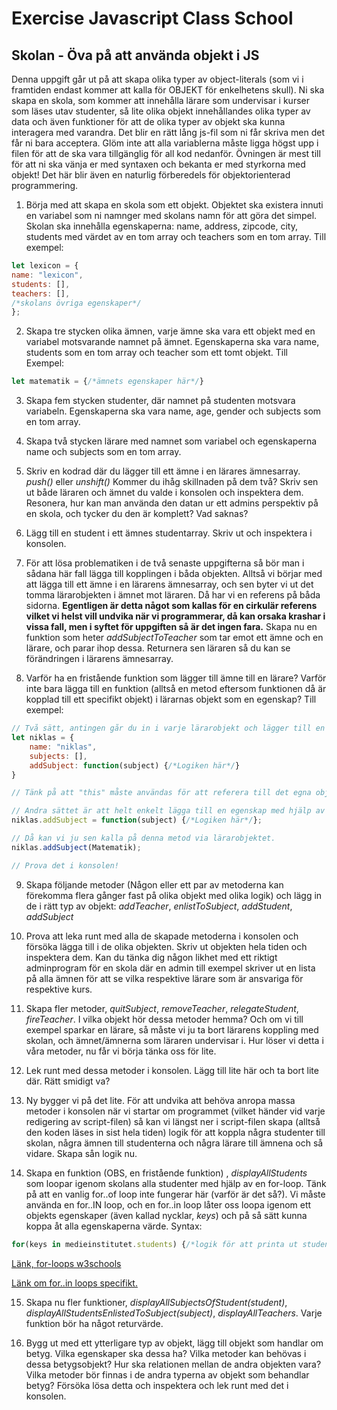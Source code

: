 # Exercise Javascript Class School

## Skolan - Öva på att använda objekt i JS

Denna uppgift går ut på att skapa olika typer av object-literals (som vi i framtiden endast kommer att kalla för OBJEKT för enkelhetens skull). Ni ska skapa en skola, som kommer att innehålla lärare som undervisar i kurser som läses utav studenter, så lite olika objekt innehållandes olika typer av data och även funktioner för att de olika typer av objekt ska kunna interagera med varandra. Det blir en rätt lång js-fil som ni får skriva men det får ni bara acceptera. Glöm inte att alla variablerna måste ligga högst upp i filen för att de ska vara tillgänglig för all kod nedanför. Övningen är mest till för att ni ska vänja er med syntaxen och bekanta er med styrkorna med objekt! Det här blir även en naturlig förberedels för objektorienterad programmering.

1. Börja med att skapa en skola som ett objekt. Objektet ska existera innuti en variabel som ni namnger med skolans namn för att göra det simpel. Skolan ska innehålla egenskaperna: name, address, zipcode, city, students med värdet av en tom array och teachers som en tom array. Till exempel:
```js
let lexicon = {
name: "lexicon",
students: [],
teachers: [],
/*skolans övriga egenskaper*/
};
```
2. Skapa tre stycken olika ämnen, varje ämne ska vara ett objekt med en variabel motsvarande namnet på ämnet. Egenskaperna ska vara name, students som en tom array och teacher som ett tomt objekt. Till Exempel:
```js
let matematik = {/*ämnets egenskaper här*/}
```
3.  Skapa fem stycken studenter, där namnet på studenten motsvara variabeln. Egenskaperna ska vara name, age, gender och subjects som en tom array.

4.  Skapa två stycken lärare med namnet som variabel och egenskaperna name och subjects som en tom array.

5.  Skriv en kodrad där du lägger till ett ämne i en lärares ämnesarray. *push()* eller *unshift()* Kommer du ihåg skillnaden på dem två? Skriv sen ut både läraren och ämnet du valde i konsolen och inspektera dem. Resonera, hur kan man använda den datan ur ett admins perspektiv på en skola, och tycker du den är komplett? Vad saknas?

6.  Lägg till en student i ett ämnes studentarray. Skriv ut och inspektera i konsolen.

7. För att lösa problematiken i de två senaste uppgifterna så bör man i sådana här fall lägga till kopplingen i båda objekten. Alltså vi börjar med att lägga till ett ämne i en lärarens ämnesarray, och sen byter vi ut det tomma lärarobjekten i ämnet mot läraren. Då har vi en referens på båda sidorna. **Egentligen är detta något som kallas för en cirkulär referens vilket vi helst vill undvika när vi programmerar, då kan orsaka krashar i vissa fall, men i syftet för uppgiften så är det ingen fara.** Skapa nu en funktion som heter *addSubjectToTeacher* som tar emot ett ämne och en lärare, och parar ihop dessa. Returnera sen läraren så du kan se förändringen i lärarens ämnesarray.

8. Varför ha en fristående funktion som lägger till ämne till en lärare? Varför inte bara lägga till en funktion (alltså en metod eftersom funktionen då är kopplad till ett specifikt objekt) i lärarnas objekt som en egenskap? Till exempel: 

```js
// Två sätt, antingen går du in i varje lärarobjekt och lägger till en egenskap:
let niklas = {
    name: "niklas",
    subjects: [],
    addSubject: function(subject) {/*Logiken här*/}
}

// Tänk på att "this" måste användas för att referera till det egna objektets egenskaper.

// Andra sättet är att helt enkelt lägga till en egenskap med hjälp av punktnotation:
niklas.addSubject = function(subject) {/*Logiken här*/};

// Då kan vi ju sen kalla på denna metod via lärarobjektet.
niklas.addSubject(Matematik);

// Prova det i konsolen!
```

9. Skapa följande metoder (Någon eller ett par av metoderna kan förekomma flera gånger fast på olika objekt med olika logik) och lägg in de i rätt typ av objekt: *addTeacher*, *enlistToSubject*, *addStudent*, *addSubject*

10. Prova att leka runt med alla de skapade metoderna i konsolen och försöka lägga till i de olika objekten. Skriv ut objekten hela tiden och inspektera dem. Kan du tänka dig någon likhet med ett riktigt adminprogram för en skola där en admin till exempel skriver ut en lista på alla ämnen för att se vilka respektive lärare som är ansvariga för respektive kurs. 

11. Skapa fler metoder, *quitSubject*, *removeTeacher*, *relegateStudent*, *fireTeacher*. I vilka objekt hör dessa metoder hemma? Och om vi till exempel sparkar en lärare, så måste vi ju ta bort lärarens koppling med skolan, och ämnet/ämnerna som läraren undervisar i. Hur löser vi detta i våra metoder, nu får vi börja tänka oss för lite.

12. Lek runt med dessa metoder i konsolen. Lägg till lite här och ta bort lite där. Rätt smidigt va?

13. Ny bygger vi på det lite. För att undvika att behöva anropa massa metoder i konsolen när vi startar om programmet (vilket händer vid varje redigering av script-filen) så kan vi längst ner i script-filen skapa (alltså den koden läses in sist hela tiden) logik för att koppla några studenter till skolan, några ämnen till studenterna och några lärare till ämnena och så vidare. Skapa sån logik nu.

14. Skapa en funktion (OBS, en fristående funktion) , *displayAllStudents* som loopar igenom skolans alla studenter med hjälp av en for-loop. Tänk på att en vanlig for..of loop inte fungerar här (varför är det så?). Vi måste använda en for..IN loop, och en for..in loop låter oss loopa igenom ett objekts egenskaper (även kallad nycklar, *keys*) och på så sätt kunna koppa åt alla egenskaperna värde. Syntax:

```js
for(keys in medieinstitutet.students) {/*logik för att printa ut studenterna*/};
```

[Länk, for-loops w3schools](https://www.w3schools.com/js/js_loop_for.asp)

[Länk om for..in loops specifikt.](https://www.programiz.com/javascript/for-in)

15. Skapa nu fler funktioner, *displayAllSubjectsOfStudent(student)*, *displayAllStudentsEnlistedToSubject(subject)*, *displayAllTeachers*. Varje funktion bör ha något returvärde. 

16. Bygg ut med ett ytterligare typ av objekt, lägg till objekt som handlar om betyg. Vilka egenskaper ska dessa ha? Vilka metoder kan behövas i dessa betygsobjekt? Hur ska relationen mellan de andra objekten vara? Vilka metoder bör finnas i de andra typerna av objekt som behandlar betyg? Försöka lösa detta och inspektera och lek runt med det i konsolen.